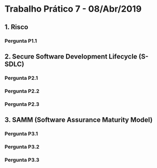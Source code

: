# Trabalho Prático 7 - 08/Abr/2019

## 1. Risco

### Pergunta P1.1

## 2. Secure Software Development Lifecycle (S-SDLC)

### Pergunta P2.1

### Pergunta P2.2

### Pergunta P2.3

## 3. SAMM (Software Assurance Maturity Model)

### Pergunta P3.1

### Pergunta P3.2

### Pergunta P3.3
